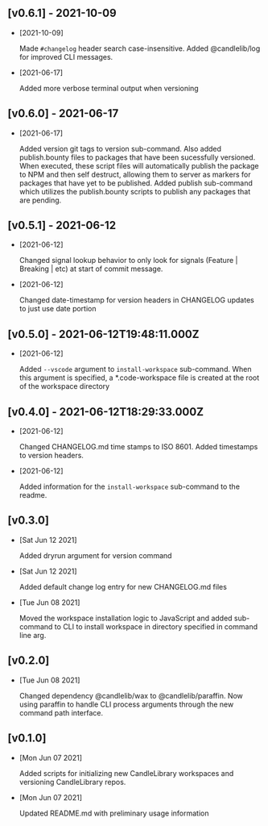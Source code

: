 ## [v0.6.1] - 2021-10-09 

- [2021-10-09]

    Made `#changelog` header search case-insensitive.  Added @candlelib/log for improved CLI messages.

- [2021-06-17]

    Added more verbose terminal output when versioning

## [v0.6.0] - 2021-06-17 

- [2021-06-17]

    Added version git tags to version sub-command. Also added publish.bounty files to packages that have been sucessfully versioned. When executed, these script files will automatically publish the package to NPM and then self destruct, allowing them to server as markers for packages that have yet to be published.  Added publish sub-command which utilizes the publish.bounty scripts to publish any packages that are pending.

## [v0.5.1] - 2021-06-12 

- [2021-06-12]

    Changed signal lookup behavior to only look for signals (Feature | Breaking | etc) at start of commit message.

- [2021-06-12]

    Changed date-timestamp for version headers in CHANGELOG updates to just use date portion

## [v0.5.0] - 2021-06-12T19:48:11.000Z 

- [2021-06-12]

    Added `--vscode` argument to `install-workspace` sub-command. When this argument is specified, a *.code-workspace file is created at the root of the workspace directory

## [v0.4.0] - 2021-06-12T18:29:33.000Z 

- [2021-06-12]

    Changed CHANGELOG.md time stamps to ISO 8601. Added timestamps to version headers.

- [2021-06-12]

    Added information for the `install-workspace` sub-command to the readme.

## [v0.3.0] 

- [Sat Jun 12 2021]

    Added dryrun argument for version command

- [Sat Jun 12 2021]

    Added default change log entry for new CHANGELOG.md files

- [Tue Jun 08 2021]

    Moved the workspace installation logic to JavaScript and added sub-command to CLI to install workspace in directory specified in command line arg.

## [v0.2.0] 

- [Tue Jun 08 2021]

    Changed dependency @candlelib/wax to @candlelib/paraffin. Now using paraffin to handle CLI process arguments through the new command path interface.

## [v0.1.0] 

- [Mon Jun 07 2021]

    Added scripts for initializing new CandleLibrary workspaces and versioning CandleLibrary repos.

- [Mon Jun 07 2021]

    Updated README.md with preliminary usage information

